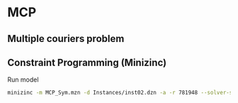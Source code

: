# MCP

## Multiple couriers problem

## Constraint Programming (Minizinc)
Run model

```sh
minizinc -m MCP_Sym.mzn -d Instances/inst02.dzn -a -r 781948 --solver-statistics --time-limit 300000 -D mzn_ignore_symmetry_breaking_constraints=false

```

